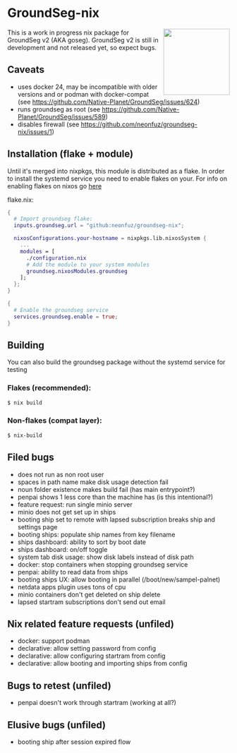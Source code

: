 # GroundSeg-nix

<img align="right" width="150" src="https://nyc3.digitaloceanspaces.com/neonfuz-ur/tabbyr-firwen/2023.9.15..19.20.05-groundseg-nix.png" />

This is a work in progress nix package for GroundSeg v2 (AKA goseg). GroundSeg
v2 is still in development and not released yet, so expect bugs.

## Caveats

 - uses docker 24, may be incompatible with older versions and or podman with docker-compat (see https://github.com/Native-Planet/GroundSeg/issues/624)
 - runs groundseg as root (see https://github.com/Native-Planet/GroundSeg/issues/589)
 - disables firewall (see https://github.com/neonfuz/groundseg-nix/issues/1)

## Installation (flake + module)

Until it's merged into nixpkgs, this module is distributed as a flake. In order
to install the systemd service you need to enable flakes on your. For info on
enabling flakes on nixos go
[here](https://nixos-and-flakes.thiscute.world/nixos-with-flakes/nixos-with-flakes-enabled)

flake.nix:
```nix
{
  # Import groundseg flake:
  inputs.groundseg.url = "github:neonfuz/groundseg-nix";

  nixosConfigurations.your-hostname = nixpkgs.lib.nixosSystem {
    ...
    modules = [
      ./configuration.nix
      # Add the module to your system modules
      groundseg.nixosModules.groundseg
    ];
  };
}
```

```nix
{
  # Enable the groundseg service
  services.groundseg.enable = true;
}
```

## Building

You can also build the groundseg package without the systemd service for testing

### Flakes (recommended):

```bash
$ nix build
```

### Non-flakes (compat layer):

```bash
$ nix-build
```

## Filed bugs

 - does not run as non root user
 - spaces in path name make disk usage detection fail
 - noun folder existence makes build fail (has main entrypoint?)
 - penpai shows 1 less core than the machine has (is this intentional?)
 - feature request: run single minio server
 - minio does not get set up in ships
 - booting ship set to remote with lapsed subscription breaks ship and settings page
 - booting ships: populate ship names from key filename
 - ships dashboard: ability to sort by boot date
 - ships dashboard: on/off toggle
 - system tab disk usage: show disk labels instead of disk path
 - docker: stop containers when stopping groundseg service
 - penpai: ability to read data from ships
 - booting ships UX: allow booting in parallel (/boot/new/sampel-palnet)
 - netdata apps plugin uses tons of cpu
 - minio containers don't get deleted on ship delete
 - lapsed startram subscriptions don't send out email


## Nix related feature requests (unfiled)

 - docker: support podman
 - declarative: allow setting password from config
 - declarative: allow configuring startram from config
 - declarative: allow booting and importing ships from config

## Bugs to retest (unfiled)

 - penpai doesn't work through startram (working at all?)

## Elusive bugs (unfiled)

 - booting ship after session expired flow
